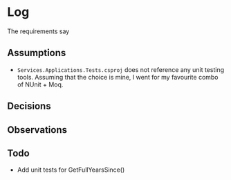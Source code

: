 # Log

The requirements say 

## Assumptions

* ```Services.Applications.Tests.csproj``` does not reference any unit testing tools. Assuming that the choice is mine, I went for my favourite combo of NUnit + Moq.

## Decisions

## Observations

## Todo

* Add unit tests for GetFullYearsSince()